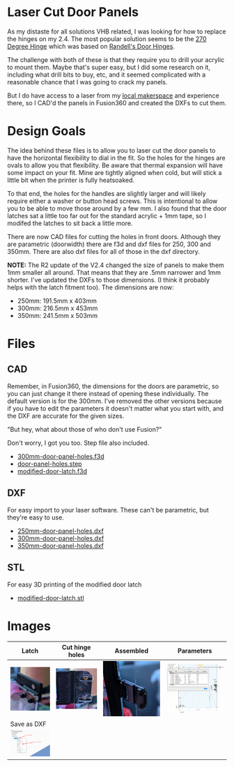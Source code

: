 # Laser Cut Door Panels

As my distaste for all solutions VHB related, I was looking for how to replace the hinges on my 2.4.  The most popular solution seems to be the [270 Degree Hinge](../../chrisrgonzales/270_degree_hinge) which was based on [Randell's Door Hinges](../../randell/Door_Hinges).

The challenge with both of these is that they require you to drill your acrylic to mount them.  Maybe that's super easy, but I did some research on it, including what drill bits to buy, etc, and it seemed complicated with a reasonable chance that I was going to crack my panels.

But I do have access to a laser from my [local makerspace](https://www.heatsynclabs.org) and experience there, so I CAD'd the panels in Fusion360 and created the DXFs to cut them.

# Design Goals
The idea behind these files is to allow you to laser cut the door panels to have the horizontal flexibility to dial in the fit. So the holes for the hinges are ovals to allow you that flexibility.  Be aware that thermal expansion will have some impact on your fit.   Mine are tightly aligned when cold, but will stick a little bit when the printer is fully heatsoaked.  

To that end, the holes for the handles are slightly larger and will likely require either a washer or button head screws.  This is intentional to allow you to be able to move those around by a few mm.  I also found that the door latches sat a little too far out for the standard acrylic + 1mm tape, so I modifed the latches to sit back a little more.

There are now CAD files for cutting the holes in front doors.  Although they are parametric (doorwidth) there are f3d and dxf files for 250, 300 and 350mm.  There are also dxf files for all of those in the dxf directory.

**NOTE:** The R2 update of the V2.4 changed the size of panels to make them 1mm smaller all around.  That means that they are .5mm narrower and 1mm shorter.  I've updated the DXFs to those dimensions.  (I think it probably helps with the latch fitment too).  The dimensions are now:

* 250mm: 191.5mm x 403mm
* 300mm: 216.5mm x 453mm
* 350mm: 241.5mm x 503mm

# Files

## CAD

Remember, in Fusion360, the dimensions for the doors are parametric, so you can just change it there instead of opening these individually.  The default version is for the 300mm.  I've removed the other versions because if you have to edit the parameters it doesn't matter what you start with, and the DXF are accurate for the given sizes.

"But hey, what about those of who don't use Fusion?"

Don't worry, I got you too.  Step file also included.

* [300mm-door-panel-holes.f3d](CAD/300mm-door-panel-holes.f3d)	
* [door-panel-holes.step](CAD/door-panel-holes.step)
* [modified-door-latch.f3d](CAD/modified-door-latch.f3d)

## DXF

For easy import to your laser software.  These can't be parametric, but they're easy to use.

* [250mm-door-panel-holes.dxf](DXF/250mm-door-panel-holes.dxf)
* [300mm-door-panel-holes.dxf](DXF/300mm-door-panel-holes.dxf)
* [350mm-door-panel-holes.dxf](DXF/350mm-door-panel-holes.dxf)

## STL

For easy 3D printing of the modified door latch

* [modified-door-latch.stl](STL/modified-door-latch.stl)


# Images
| Latch |  Cut hinge holes |  Assembled | Parameters |
| --- | --- | --- | --- |
![](Images/door-latch-installed.jpg)  |  ![](Images/door-hinge-lined-up.jpg) |  ![](Images/door-hinge-installed.jpg) | ![](Images/door-fusion-screenshot.png)
| Save as DXF |
|![](Images/save-as-dxf.png) | 

